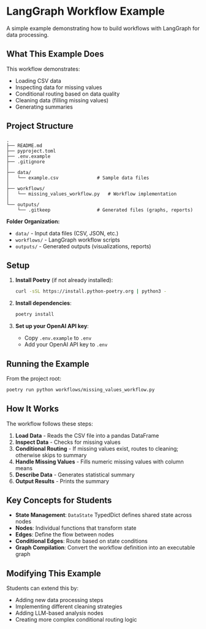# LangGraph Workflow Example

A simple example demonstrating how to build workflows with LangGraph for data processing.

## What This Example Does

This workflow demonstrates:
- Loading CSV data
- Inspecting data for missing values
- Conditional routing based on data quality
- Cleaning data (filling missing values)
- Generating summaries

## Project Structure

```
.
├── README.md
├── pyproject.toml
├── .env.example
├── .gitignore
│
├── data/
│   └── example.csv              # Sample data files
│
├── workflows/
│   └── missing_values_workflow.py   # Workflow implementation
│
└── outputs/
    └── .gitkeep                 # Generated files (graphs, reports)
```

**Folder Organization:**
- `data/` - Input data files (CSV, JSON, etc.)
- `workflows/` - LangGraph workflow scripts
- `outputs/` - Generated outputs (visualizations, reports)

## Setup

1. **Install Poetry** (if not already installed):
   ```bash
   curl -sSL https://install.python-poetry.org | python3 -
   ```

2. **Install dependencies**:
   ```bash
   poetry install
   ```

3. **Set up your OpenAI API key**:
   - Copy `.env.example` to `.env`
   - Add your OpenAI API key to `.env`

## Running the Example

From the project root:
```bash
poetry run python workflows/missing_values_workflow.py
```

## How It Works

The workflow follows these steps:

1. **Load Data** - Reads the CSV file into a pandas DataFrame
2. **Inspect Data** - Checks for missing values
3. **Conditional Routing** - If missing values exist, routes to cleaning; otherwise skips to summary
4. **Handle Missing Values** - Fills numeric missing values with column means
5. **Describe Data** - Generates statistical summary
6. **Output Results** - Prints the summary

## Key Concepts for Students

- **State Management**: `DataState` TypedDict defines shared state across nodes
- **Nodes**: Individual functions that transform state
- **Edges**: Define the flow between nodes
- **Conditional Edges**: Route based on state conditions
- **Graph Compilation**: Convert the workflow definition into an executable graph

## Modifying This Example

Students can extend this by:
- Adding new data processing steps
- Implementing different cleaning strategies
- Adding LLM-based analysis nodes
- Creating more complex conditional routing logic
